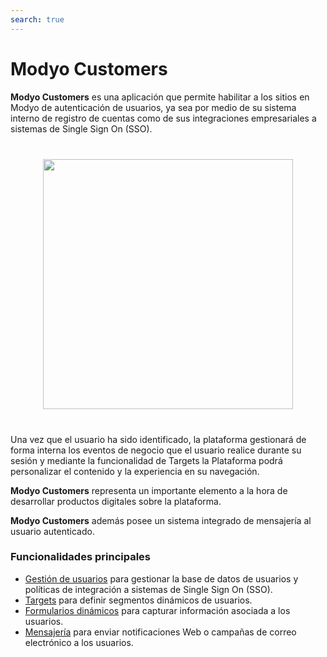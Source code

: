 ```yaml
---
search: true
---
```


# Modyo Customers

**Modyo Customers** es una aplicación que permite habilitar a los sitios en Modyo de autenticación de usuarios, ya sea por medio de su sistema interno de registro de cuentas como de sus integraciones empresariales a sistemas de Single Sign On (SSO).

<img src="/assets/img/customers/header.jpg" style="margin: 40px auto; width: 400px; display: block;">

Una vez que el usuario ha sido identificado, la plataforma gestionará de forma interna los eventos de negocio que el usuario realice durante su sesión y mediante la funcionalidad de Targets la Plataforma podrá personalizar el contenido y la experiencia en su navegación.

**Modyo Customers** representa un importante elemento a la hora de desarrollar productos digitales sobre la plataforma.

**Modyo Customers** además posee un sistema integrado de mensajería al usuario autenticado.

### Funcionalidades principales

- [Gestión de usuarios](/es/platform/customers/users.html) para gestionar la base de datos de usuarios y políticas de integración a sistemas de Single Sign On (SSO).
- [Targets](/es/platform/customers/targets.html) para definir segmentos dinámicos de usuarios.
- [Formularios dinámicos](/es/platform/customers/forms.html) para capturar información asociada a los usuarios.
- [Mensajería](/es/platform/customers/messaging.html) para enviar notificaciones Web o campañas de correo electrónico a los usuarios.
